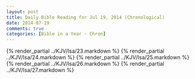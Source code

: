 ```yaml
---
layout: post
title: Daily Bible Reading for Jul 19, 2014 (Chronological)
date: 2014-07-19
comments: true
categories: [Bible in a Year - Chron]
---
```

{% render_partial ../KJV/Isa/23.markdown %}
{% render_partial ../KJV/Isa/24.markdown %}
{% render_partial ../KJV/Isa/25.markdown %}
{% render_partial ../KJV/Isa/26.markdown %}
{% render_partial ../KJV/Isa/27.markdown %}

